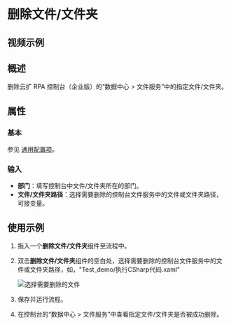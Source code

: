 # 删除文件/文件夹

## 视频示例

## 概述

删除云扩 RPA 控制台（企业版）的“数据中心 > 文件服务”中的指定文件/文件夹。

## 属性

### 基本

参见 [通用配置项](../Appendix/CommonConfigurationItems.md)。

### 输入

- **部门**：填写控制台中文件/文件夹所在的部门。
- **文件/文件夹路径**：选择需要删除的控制台文件服务中的文件或文件夹路径，可接变量。

## 使用示例

1. 拖入一个**删除文件/文件夹**组件至流程中。
2. 双击**删除文件/文件夹**组件的空白处，选择需要删除的控制台文件服务中的文件或文件夹路径，如，"Test_demo/执行CSharp代码.xaml"

   ![选择需要删除的文件](https://docimages.blob.core.chinacloudapi.cn/images/Activities/deletefile20210105.png)

3. 保存并运行流程。
4. 在控制台的“数据中心 > 文件服务”中查看指定文件/文件夹是否被成功删除。
